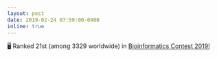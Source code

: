 ```yaml
---
layout: post
date: 2019-02-24 07:59:00-0400
inline: true
---
```


:desktop_computer: Ranked 21st (among 3329 worldwide) in [Bioinformatics Contest 2019!](https://bioinf.me/en/contest/2019/results)

